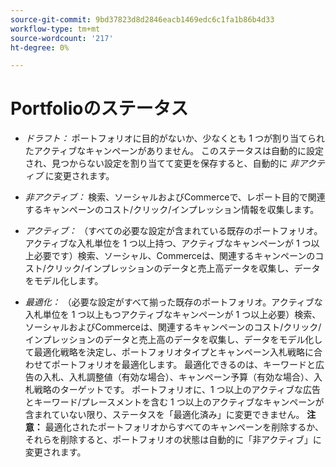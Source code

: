 ```yaml
---
source-git-commit: 9bd37823d8d2846eacb1469edc6c1fa1b86b4d33
workflow-type: tm+mt
source-wordcount: '217'
ht-degree: 0%

---
```

# Portfolioのステータス

<!-- used in multiple procedures -->

* *ドラフト：* ポートフォリオに目的がないか、少なくとも 1 つが割り当てられたアクティブなキャンペーンがありません。 このステータスは自動的に設定され、見つからない設定を割り当てて変更を保存すると、自動的に *非アクティブ* に変更されます。

* *非アクティブ：* 検索、ソーシャルおよびCommerceで、レポート目的で関連するキャンペーンのコスト/クリック/インプレッション情報を収集します。

* *アクティブ：* （すべての必要な設定が含まれている既存のポートフォリオ。アクティブな入札単位を 1 つ以上持つ、アクティブなキャンペーンが 1 つ以上必要です）検索、ソーシャル、Commerceは、関連するキャンペーンのコスト/クリック/インプレッションのデータと売上高データを収集し、データをモデル化します。

* *最適化：* （必要な設定がすべて揃った既存のポートフォリオ。アクティブな入札単位を 1 つ以上もつアクティブなキャンペーンが 1 つ以上必要）検索、ソーシャルおよびCommerceは、関連するキャンペーンのコスト/クリック/インプレッションのデータと売上高のデータを収集し、データをモデル化して最適化戦略を決定し、ポートフォリオタイプとキャンペーン入札戦略に合わせてポートフォリオを最適化します。 最適化できるのは、キーワードと広告の入札、入札調整値（有効な場合）、キャンペーン予算（有効な場合）、入札戦略のターゲットです。 ポートフォリオに、1 つ以上のアクティブな広告とキーワード/プレースメントを含む 1 つ以上のアクティブなキャンペーンが含まれていない限り、ステータスを「最適化済み」に変更できません。 **注意：** 最適化されたポートフォリオからすべてのキャンペーンを削除するか、それらを削除すると、ポートフォリオの状態は自動的に「非アクティブ」に変更されます。
